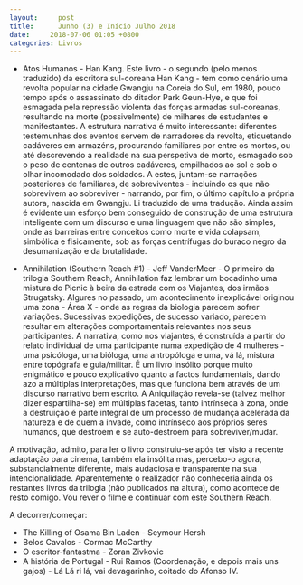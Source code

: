 ```yaml
---
layout:     post
title:      Junho (3) e Início Julho 2018 
date:     2018-07-06 01:05 +0800
categories: Livros
---
```


	
- Atos Humanos - Han Kang. Este livro - o segundo (pelo menos traduzido) da escritora sul-coreana Han Kang - tem como cenário uma revolta popular na cidade Gwangju na Coreia do Sul, em 1980, pouco tempo após o assassinato do ditador Park Geun-Hye, e que foi esmagada pela repressão violenta das forças armadas sul-coreanas, resultando na morte (possivelmente) de milhares de estudantes e manifestantes. A estrutura narrativa é muito interessante: diferentes testemunhas dos eventos servem de narradores da revolta, etiquetando cadáveres em armazéns, procurando familiares por entre os mortos, ou até descrevendo a realidade na sua perspetiva de morto, esmagado sob o peso de centenas de outros cadáveres, empilhados ao sol e sob o olhar incomodado dos soldados.  A estes, juntam-se narrações posteriores de familiares, de sobreviventes - incluindo os que não sobrevivem ao sobreviver - narrando, por fim, o último capítulo a própria autora, nascida em Gwangju. Li traduzido de uma tradução. Ainda assim é evidente um esforço bem conseguido de construção de uma estrutura inteligente com um discurso e uma linguagem que não são simples,  onde as barreiras entre conceitos como morte e vida colapsam, simbólica e fisicamente, sob as forças centrífugas do buraco negro da desumanização e da brutalidade.  


- Annihilation (Southern Reach #1) - 	Jeff VanderMeer - O primeiro da trilogia Southern Reach, Annihilation faz lembrar um bocadinho uma mistura do Picnic à beira da estrada com os Viajantes, dos irmãos Strugatsky. Algures no passado, um acontecimento inexplicável originou uma zona - Área X - onde as regras da biologia parecem sofrer variações. Sucessivas expedições, de sucesso variado, parecem resultar em alterações comportamentais relevantes nos seus participantes. A narrativa, como nos viajantes, é construída a partir do relato individual de uma participante numa expedição de 4 mulheres - uma psicóloga, uma bióloga, uma antropóloga e uma, vá lá, mistura entre topógrafa e guia/militar. É um livro insólito porque muito enigmático e pouco explicativo quanto a factos fundamentais, dando azo a múltiplas interpretações, mas que funciona bem através de um discurso narrativo bem escrito. A Aniquilação revela-se (talvez melhor dizer espartilha-se) em múltiplas facetas, tanto intrínseca à zona, onde a destruição é parte integral de um processo de mudança acelerada da natureza e de quem a invade, como intrínseco aos próprios seres humanos, que destroem e se auto-destroem para sobreviver/mudar.     

A motivação, admito, para ler o livro construiu-se após ter visto a recente adaptação para cinema, também ela insólita mas, percebo-o agora, substancialmente diferente, mais audaciosa e transparente na sua intencionalidade. Aparentemente o realizador não conheceria ainda os restantes livros da trilogia (não publicados na altura), como acontece de resto comigo. Vou rever o filme e continuar com este Southern Reach.

A decorrer/começar: 
- The Killing of Osama Bin Laden - Seymour Hersh 
- Belos Cavalos - Cormac McCarthy
- O escritor-fantastma - Zoran Zivkovic
- A história de Portugal - Rui Ramos (Coordenação, e depois mais uns gajos) - Lá Lá ri lá, vai devagarinho, coitado do Afonso IV. 